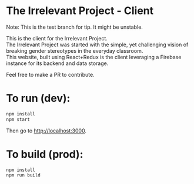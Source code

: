 # The Irrelevant Project - Client

Note: This is the test branch for tip. It might be unstable.

This is the client for the Irrelevant Project. <br/>
The Irrelevant Project was started with the simple, yet challenging vision of breaking gender stereotypes in the everyday classroom.<br/>
This website, built using React+Redux is the client leveraging a Firebase instance for its backend and data storage.

Feel free to make a PR to contribute.

# To run (dev):
```bash
npm install
npm start
```
Then go to [http://localhost:3000](http://localhost:3000).

# To build (prod):
```bash
npm install
npm run build
```
